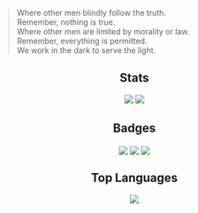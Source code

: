 
> Where other men blindly follow the truth.  
Remember, nothing is true.  
Where other men are limited by morality or law.  
Remember, everything is permitted.  
We work in the dark to serve the light.  

<h2 align="center">
  Stats
</h2>

<div align="center">
  <img src="https://github-readme-streak-stats.herokuapp.com/?user=crazywoola" />
  <img src="https://github-readme-stats.vercel.app/api?username=crazywoola&show_icons=true&count_private=true&include_all_commits=true" />
</div>

<h2 align="center">
  Badges
</h2>

<div align="center">
  <span>
    <img align="center" src="https://badges.pufler.dev/years/crazywoola" />
  </span>
  <span>
    <img align="center" src="https://badges.pufler.dev/repos/crazywoola" />
  </span>
  <span>
    <img align="center" src="https://badges.pufler.dev/visits/crazywoola/crazywoola" />
  </span>
</div>


<h2 align="center">
  Top Languages
</h2>
<div align="center">
  <img align="center" src="https://github-readme-stats.vercel.app/api/top-langs/?username=crazywoola&langs_count=3&hide_title=true&hide_border=true" />
</div>


